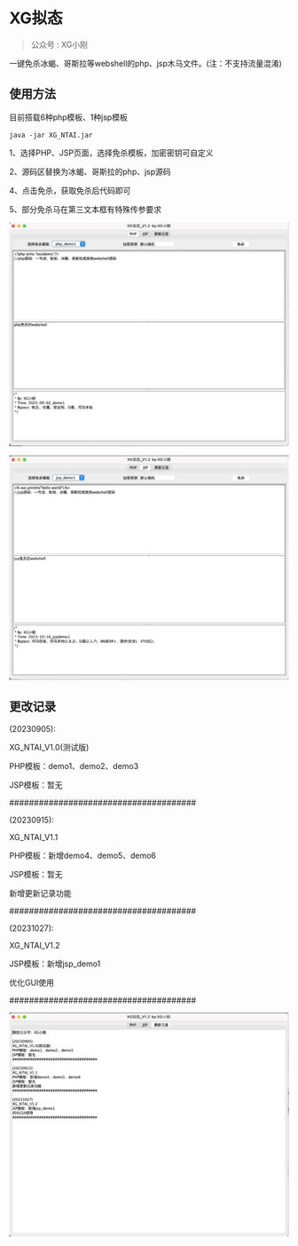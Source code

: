 # XG拟态

>  公众号 : XG小刚

一键免杀冰蝎、哥斯拉等webshell的php、jsp木马文件。(注：不支持流量混淆)



## 使用方法

目前搭载6种php模板、1种jsp模板

```
java -jar XG_NTAI.jar
```

1、选择PHP、JSP页面，选择免杀模板，加密密钥可自定义

2、源码区替换为冰蝎、哥斯拉的php、jsp源码

4、点击免杀，获取免杀后代码即可

5、部分免杀马在第三文本框有特殊传参要求

![image-20231027233342703](img/image-20231027233342703.png)

![image-20231027233357093](img/image-20231027233357093.png)



## 更改记录

(20230905):

XG_NTAI_V1.0(测试版)

PHP模板：demo1、demo2、demo3

JSP模板：暂无

######################################

(20230915):

XG_NTAI_V1.1

PHP模板：新增demo4、demo5、demo6

JSP模板：暂无

新增更新记录功能

######################################

(20231027):

XG_NTAI_V1.2

JSP模板：新增jsp_demo1

优化GUI使用

######################################

![image-20231027233320210](img/image-20231027233320210.png)